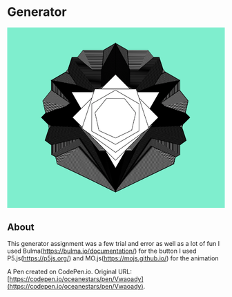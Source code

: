 # Generator

![Image of Project](generator.png)

## About

This generator assignment was a few trial and error as well as a lot of fun
I used Bulma(https://bulma.io/documentation/) for the button
I used P5.js(https://p5js.org/) and MO.js(https://mojs.github.io/) for the animation

A Pen created on CodePen.io. Original URL: [https://codepen.io/oceanestars/pen/Vwaoady](https://codepen.io/oceanestars/pen/Vwaoady).
